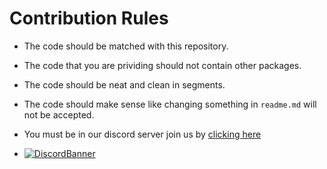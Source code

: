 # Contribution Rules

- The code should be matched with this repository.

- The code that you are prividing should not contain other packages.

- The code should be neat and clean in segments.

- The code should make sense like changing something in `readme.md` will not be accepted.

- You must be in our discord server join us by [clicking here](https://discord.gg/RWSEj6JrjJ)

- [![DiscordBanner](https://invidget.switchblade.xyz/RWSEj6JrjJ)](https://discord.gg/RWSEj6JrjJ)
